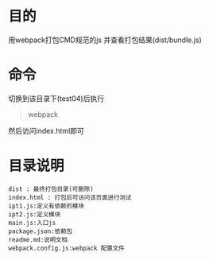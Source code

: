 # 目的
用webpack打包CMD规范的js 并查看打包结果(dist/bundle.js)

# 命令
切换到该目录下(test04)后执行

> webpack

然后访问index.html即可

# 目录说明
```
dist : 最终打包目录(可删除)
index.html : 打包后可访问该页面进行测试
ipt1.js:定义有依赖的模块
ipt2.js:定义模块
main.js:入口js
package.json:依赖包
readme.md:说明文档
webpack.config.js:webpack 配置文件
```
